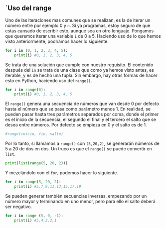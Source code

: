 ## `Uso del range

Uno de las iteraciones mas comunes que se realizan, es la de iterar un número entre por ejemplo 0 y `n`. Si ya programas, estoy seguro de que estas cansado de escribir esto, aunque sea en otro lenguaje. Pongamos que queremos iterar una variable `i` de 0 a 5. Haciendo uso de lo que hemos visto anteriormente, podríamos hacer lo siguiente.

```python
for i in (0, 1, 2, 3, 4, 5):
    print(i) #0, 1, 2, 3, 4, 5
```

Se trata de una solución que cumple con nuestro requisito. El contenido después del `in` se trata de una clase que como ya hemos visto antes, es iterable, y es de hecho una tupla. Sin embargo, hay otras formas de hacer esto en Python, haciendo uso del `range()`.

```python
for i in range(6):
    print(i) #0, 1, 2, 3, 4, 5
```

El `range()` genera una secuencia de números que van desde 0 por defecto hasta el número que se pasa como parámetro menos 1. En realidad, se pueden pasar hasta tres parámetros separados por coma, donde el primer es el inicio de la secuencia, el segundo el final y el tercero el salto que se desea entre números. Por defecto se empieza en 0 y el salto es de 1.

```python
#range(inicio, fin, salto)
```

Por lo tanto, si llamamos a `range()` con `(5,20,2)`, se generarán números de 5 a 20 de dos en dos. Un truco es que el `range()` se puede convertir en `list`.

```python
print(list(range(5, 20, 2)))
```

Y mezclándolo con el `for`, podemos hacer lo siguiente.

```python
for i in range(5, 20, 2):
    print(i) #5,7,9,11,13,15,17,19
```

Se pueden generar también secuencias inversas, empezando por un número mayor y terminando en uno menor, pero para ello el salto deberá ser negativo.

```python
for i in range (5, 0, -1):
    print(i) #5,4,3,2,1
```